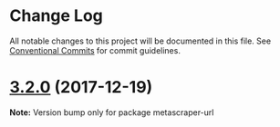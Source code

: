 # Change Log

All notable changes to this project will be documented in this file.
See [Conventional Commits](https://conventionalcommits.org) for commit guidelines.

<a name="3.2.0"></a>
# [3.2.0](https://github.com/microlinkhq/metascraper/tree/master/packages/metascraper-url/compare/v3.1.0...v3.2.0) (2017-12-19)




**Note:** Version bump only for package metascraper-url
